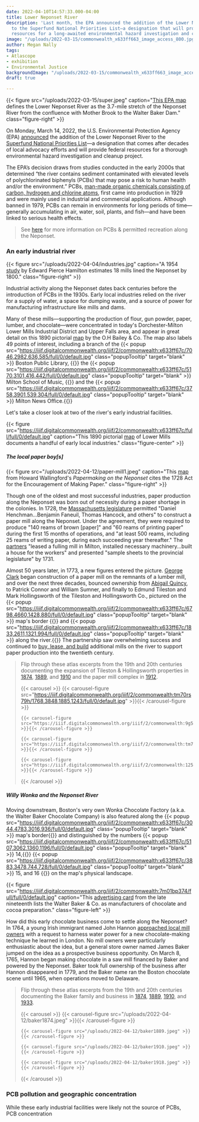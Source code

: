```yaml
---
date: 2022-04-10T14:57:33.000-04:00
title: Lower Neponset River
description: 'Last month, the EPA announced the addition of the Lower Neponset River
  to the Superfund National Priorities List—a designation that will provide federal
  resources for a long-awaited environmental hazard investigation and cleanup project. '
image: "/uploads/2022-03-15/commonwealth_x633ff663_image_access_800.jpg"
author: Megan Nally
tags:
- Atlascope
- exhibition
- Environmental Justice
backgroundImage: "/uploads/2022-03-15/commonwealth_x633ff663_image_access_800.jpg"
draft: true

---
```

{{< figure src="/uploads/2022-03-15/super.jpeg" caption="[This EPA map](https://www.neponset.org/superfund-lower-neponset-river/) defines the Lower Neponset River as the 3.7-mile stretch of the Neponset River from the confluence with Mother Brook to the Walter Baker Dam." class="figure-right" >}}

On Monday, March 14, 2022, the U.S. Environmental Protection Agency (EPA) [announced](https://cumulis.epa.gov/supercpad/SiteProfiles/index.cfm?fuseaction=second.scs&id=0102204&doc=Y&colid=39520&region=01&type=SC) the addition of the Lower Neponset River to the [Superfund National Priorities List](https://www.epa.gov/superfund/superfund-national-priorities-list-npl)—a designation that comes after decades of local advocacy efforts and will provide federal resources for a thorough environmental hazard investigation and cleanup project.

The EPA’s decision draws from studies conducted in the early 2000s that determined “the river contains sediment contaminated with elevated levels of polychlorinated biphenyls (PCBs) that may pose a risk to human health and/or the environment.” PCBs, [man-made organic chemicals consisting of carbon, hydrogen and chlorine atoms](https://www.epa.gov/pcbs/learn-about-polychlorinated-biphenyls-pcbs#what), first came into production in 1929 and were mainly used in industrial and commercial applications. Although banned in 1979, PCBs can remain in environments for long periods of time—generally accumulating in air, water, soil, plants, and fish—and have been linked to serious health effects.

> See [here](https://www.neponset.org/superfund-lower-neponset-river/) for more information on PCBs & permitted recreation along the Neponset.

### An early industrial river

{{< figure src="/uploads/2022-04-04/industries.jpg" caption="A 1954 [study](https://www.jstor.org/stable/25080477?seq=1) by Edward Pierce Hamilton estimates 18 mills lined the Neponset by 1800." class="figure-right" >}}

Industrial activity along the Neponset dates back centuries before the introduction of PCBs in the 1930s. Early local industries relied on the river for a supply of water, a space for dumping waste, and a source of power for manufacturing infrastructure like mills and dams. 

Many of these mills—supporting the production of flour, gun powder, paper, lumber, and chocolate—were concentrated in today's Dorchester-Milton Lower Mills Industrial District and Upper Falls area, and appear in great detail on this 1890 pictorial [map](https://collections.leventhalmap.org/search/commonwealth:x633ff663) by the O.H Bailey & Co. The map also labels 49 points of interest, including a branch of the {{< popup src="https://iiif.digitalcommonwealth.org/iiif/2/commonwealth:x633ff67c/7046,2982,636,585/full/0/default.jpg" class="popupTooltip" target="blank" >}} Boston Public Library, {{</popup>}} the {{< popup src="https://iiif.digitalcommonwealth.org/iiif/2/commonwealth:x633ff67c/5170,3101,416,442/full/0/default.jpg" class="popupTooltip" target="blank" >}} Milton School of Music, {{</popup>}} and the {{< popup src="https://iiif.digitalcommonwealth.org/iiif/2/commonwealth:x633ff67c/3758,3901,539,304/full/0/default.jpg" class="popupTooltip" target="blank" >}} Milton News Office.{{</popup>}}

Let's take a closer look at two of the river's early industrial facilities. 

{{< figure src="https://iiif.digitalcommonwealth.org/iiif/2/commonwealth:x633ff67c/full/full/0/default.jpg" caption="This 1890 pictorial [map](https://collections.leventhalmap.org/search/commonwealth:x633ff663) of Lower Mills documents a handful of early local industries." class="figure-center" >}}

##### The local paper boy\[s\]

 {{< figure src="/uploads/2022-04-12/paper-mill1.jpeg" caption="This [map](https://www.dorchesteratheneum.org/project/neponset-river-mills/) from Howard Wallingford's _Papermaking on the Neponset_ cites the 1728 Act for the Encouragement of Making Paper." class="figure-right" >}}

Though one of the oldest and most successful industries, paper production along the Neponset was born out of necessity during a paper shortage in the colonies. In 1728, the [Massachusetts legislature](chrome-extension://efaidnbmnnnibpcajpcglclefindmkaj/viewer.html?pdfurl=https%3A%2F%2Fwww2.census.gov%2Flibrary%2Fpublications%2Fdecennial%2F1860%2Fmanufactures%2F1860c-04.pdf&clen=10736880&chunk=true) permitted "Daniel Henchman...Benjamin Faneuil, Thomas Hancock, and others" to construct a paper mill along the Neponset. Under the agreement, they were required to produce "140 reams of brown \[paper\]" and "60 reams of printing paper" during the first 15 months of operations, and "at least 500 reams, including 25 reams of writing paper, during each succeeding year thereafter." The [partners](https://www.google.com/books/edition/American_Paper_Mills_1690_1832/vrbuwbBJZrQC?hl=en&gbpv=1&bsq=henchman) "leased a fulling mill in Milton, installed necessary machinery...built a house for the workers" and presented "sample sheets to the provincial legislature" by 1731. 

Almost 50 years later, in 1773, a new figures entered the picture. [George Clark](https://www.google.com/books/edition/American_Paper_Mills_1690_1832/vrbuwbBJZrQC?hl=en&gbpv=1&dq=george+clark+paper+mill+boston&pg=PA94&printsec=frontcover) began construction of a paper mill on the remnants of a lumber mill, and over the next three decades, bounced ownership from [Abigail Quincy](https://www.google.com/books/edition/American_Paper_Mills_1690_1832/vrbuwbBJZrQC?hl=en&gbpv=0), to Patrick Connor and William Sumner, and finally to Edmund Tileston and Mark Hollingsworth of the Tileston and Hollingsworth Co., pictured on the {{< popup src="https://iiif.digitalcommonwealth.org/iiif/2/commonwealth:x633ff67c/6798,4660,1428,880/full/0/default.jpg" class="popupTooltip" target="blank" >}} map's border {{</popup>}} and {{< popup src="https://iiif.digitalcommonwealth.org/iiif/2/commonwealth:x633ff67c/1833,2611,1321,994/full/0/default.jpg" class="popupTooltip" target="blank" >}} along the river.{{</popup>}} The partnership saw overwhelming success and continued to [buy, lease, and build](chrome-extension://efaidnbmnnnibpcajpcglclefindmkaj/viewer.html?pdfurl=https%3A%2F%2Fwww.americanantiquarian.org%2FFindingaids%2Ftileston_and_hollingsworth.pdf&clen=34949&chunk=true) additional mills on the river to support paper production into the twentieth century. 

> Flip through these atlas excerpts from the 19th and 20th centuries documenting the expansion of Tileston & Hollingsworth properties in [1874](https://atlascope.leventhalmap.org/#view:share$base:000$overlay:39999059010700b$zoom:16.90$center:-7914034.04811272,5201175.057887759$mode:glass$pos:251), [1889](https://atlascope.leventhalmap.org/#view:share$base:000$overlay:39999059011005$zoom:15.30$center:-7914194.903940966,5201271.17797963$mode:glass$pos:164), and [1910](https://atlascope.leventhalmap.org/#view:share$base:000$overlay:39999059011336$zoom:15.30$center:-7914194.903940966,5201271.17797963$mode:glass$pos:164) and the paper mill complex in [1912](https://atlascope.leventhalmap.org/#view:share$base:000$overlay:39999059011922$zoom:17.48$center:-7915863.116221362,5200222.719735396$mode:glass$pos:241). 
>
> {{< carousel >}} {{< carousel-figure src="https://iiif.digitalcommonwealth.org/iiif/2/commonwealth:tm70rs79h/1768,3848,1885,1243/full/0/default.jpg" >}}{{< /carousel-figure >}}
>
>     {{< carousel-figure src="https://iiif.digitalcommonwealth.org/iiif/2/commonwealth:9g54z419q/5910,1371,2142,2788/full/90/default.jpg" >}}{{< /carousel-figure >}}
>     
>     {{< carousel-figure src="https://iiif.digitalcommonwealth.org/iiif/2/commonwealth:tm70rx09n/5910,1371,2142,2788/full/90/default.jpg" >}}{{< /carousel-figure >}}
>     
>     {{< carousel-figure src="https://iiif.digitalcommonwealth.org/iiif/2/commonwealth:1257bv686/5163,1424,2188,2795/full/90/default.jpg" >}}{{< /carousel-figure >}}
>
> {{< /carousel >}}

##### Willy Wonka and the Neponset River

Moving downstream, Boston's very own Wonka Chocolate Factory (a.k.a. the Walter Baker Chocolate Company) is also featured along the {{< popup src="https://iiif.digitalcommonwealth.org/iiif/2/commonwealth:x633ff67c/3044,4783,3016,936/full/0/default.jpg" class="popupTooltip" target="blank" >}} map's border{{</popup>}} and distinguished by the numbers {{< popup src="https://iiif.digitalcommonwealth.org/iiif/2/commonwealth:x633ff67c/5107,3062,1360,1196/full/0/default.jpg" class="popupTooltip" target="blank" >}} 14,{{</popup>}} {{< popup src="https://iiif.digitalcommonwealth.org/iiif/2/commonwealth:x633ff67c/3883,3478,744,728/full/0/default.jpg" class="popupTooltip" target="blank" >}} 15, and 16 {{</popup>}} on the map's physical landscape.

{{< figure src="https://iiif.digitalcommonwealth.org/iiif/2/commonwealth:7m01bp374/full/full/0/default.jpg" caption="This [advertising card](https://www.digitalcommonwealth.org/search/commonwealth:7m01bp36v) from the late nineteenth lists the Walter Baker & Co. as manufacturers of chocolate and cocoa preparation." class="figure-left" >}}

How did this early chocolate business come to settle along the Neponset? In 1764, a young Irish immigrant named John Hannon [approached local mill owners](chrome-extension://efaidnbmnnnibpcajpcglclefindmkaj/viewer.html?pdfurl=https%3A%2F%2Fearlybirdpower.com%2Fwp-content%2Fuploads%2F2014%2F04%2FSWEET_HISTORY_2005.pdf&chunk=true) with a request to harness water power for a new chocolate-making technique he learned in London. No mill owners were particularly enthusiastic about the idea, but a general store owner named James Baker jumped on the idea as a prospective business opportunity. On March 8, 1765, Hannon began making chocolate in a saw mill financed by Baker and powered by the Neponset. Baker took full ownership of the business after Hannon disappeared in 1779, and the Baker name ran the Boston chocolate scene until 1965, when operations moved to Delaware. 

> Flip through these atlas excerpts from the 19th and 20th centuries documenting the Baker family and business in [1874](https://atlascope.leventhalmap.org/#view:share$base:000$overlay:39999059010700a$zoom:17.25$center:-7911240.727682886,5201776.911936459$mode:glass$pos:243), [1889](https://atlascope.leventhalmap.org/#view:share$base:000$overlay:39999059010700a$zoom:17.25$center:-7911240.727682886,5201776.911936459$mode:glass$pos:243), [1910](https://atlascope.leventhalmap.org/#view:share$base:000$overlay:39999059010700a$zoom:17.25$center:-7911240.727682886,5201776.911936459$mode:glass$pos:243), and [1933](https://atlascope.leventhalmap.org/#view:share$base:000$overlay:39999085952040$zoom:17.25$center:-7911240.727682886,5201776.911936459$mode:glass$pos:243). 
>
> {{< carousel >}} {{< carousel-figure src="/uploads/2022-04-12/baker1874.jpeg" >}}{{< /carousel-figure >}}
>
>     {{< carousel-figure src="/uploads/2022-04-12/baker1889.jpeg" >}}{{< /carousel-figure >}}
>     
>     {{< carousel-figure src="/uploads/2022-04-12/baker1910.jpeg" >}}{{< /carousel-figure >}}
>     
>     {{< carousel-figure src="/uploads/2022-04-12/baker1918.jpeg" >}}{{< /carousel-figure >}}
>
> {{< /carousel >}}

### PCB pollution and geographic concentration

While these early industrial facilities were likely not the source of PCBs, PCB concentration 